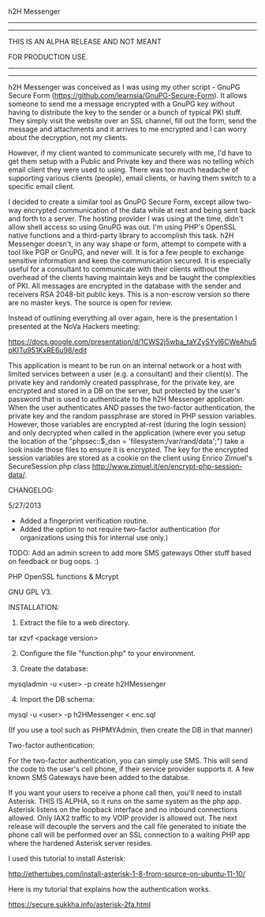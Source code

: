 h2H Messenger

***************************************
***************************************

THIS IS AN ALPHA RELEASE AND NOT MEANT

FOR PRODUCTION USE.

***************************************
***************************************
h2H Messenger was conceived as I was using my other script - GnuPG Secure Form (https://github.com/learnsia/GnuPG-Secure-Form).  It allows someone to send me a message encrypted with a GnuPG key without having to distribute the key to the sender or a bunch of typical PKI stuff.  They simply visit the website over an SSL channel, fill out the form, send the message and attachments and it arrives to me encrypted and I can worry about the decryption, not my clients.

However, if my client wanted to communicate securely with me, I'd have to get them setup with a Public and Private key and there was no telling which email client they were used to using.  There was too much headache of supporting various clients (people), email clients, or having them switch to a specific email client.

I decided to create a similar tool as GnuPG Secure Form, except allow two-way encrypted communication of the data while at rest and being sent back and forth to a server.  The hosting provider I was using at the time, didn't allow shell access so using GnuPG was out.  I'm using PHP's OpenSSL native functions and a third-party library to accomplish this task.  h2H Messenger doesn't, in any way shape or form, attempt to compete with a tool like PGP or GnuPG, and never will.  It is for a few people to exchange sensitive information and keep the communication secured.  It is especially useful for a consultant to communicate with their clients without the overhead of the clients having maintain keys and be taught the complexities of PKI.  All messages are encrypted in the database with the sender and receivers RSA 2048-bit public keys.  This is a non-escrow version so there are no master keys.  The source is open for review.

Instead of outlining everything all over again, here is the presentation I presented at the NoVa Hackers meeting:

https://docs.google.com/presentation/d/1CWS2j5wba_taYZySYyl6CWeAhu5pKITu951KxRE6u98/edit

This application is meant to be run on an internal network or a host with limited services between a user (e.g. a consultant) and their client(s).  The private key and randomly created passphrase, for the private key, are encrypted and stored in a DB on the server, but protected by the user's password that is used to authenticate to the h2H Messenger application.  When the user authenticates AND passes the two-factor authentication, the private key and the random passphrase are stored in PHP session variables.  However, those variables are encrypted at-rest (during the login session) and only decrypted when called in the application (where ever you setup the location of the "phpsec::$_dsn = 'filesystem:/var/rand/data';") take a look inside those files to ensure it is encrypted.  The key for the encrypted session variables are stored as a cookie on the client using Enrico Zimuel's SecureSession.php class http://www.zimuel.it/en/encrypt-php-session-data/.

CHANGELOG:

5/27/2013 
- Added a fingerprint verification routine.
- Added the option to not require two-factor authentication (for organizations using this for internal use only.)


TODO: Add an admin screen to add more SMS gateways
Other stuff based on feedback or bug oops. :)

PHP OpenSSL functions & Mcrypt

GNU GPL V3.

INSTALLATION:

1. Extract the file to a web directory.

 tar xzvf &lt;package version>

2. Configure the file "function.php" to your environment.

3. Create the database:

  mysqladmin -u &lt;user> -p create h2HMessenger

4. Import the DB schema:

  mysql -u &lt;user> -p h2HMessenger < enc.sql

  (If you use a tool such as PHPMYAdmin, then create the DB in that manner)

Two-factor authentication:

For the two-factor authentication, you can simply use SMS.  This will send the code to the user's cell phone, if their service provider supports it.  A few known SMS Gateways have been added to the databse.

If you want your users to receive a phone call then, you'll need to install Asterisk.  THIS IS ALPHA, so it runs on the same system as the php app.  Asterisk listens on the loopback interface and no inbound connections allowed.  Only IAX2 traffic to my VOIP provider is allowed out.  The next release will decouple the servers and the call file generated to initiate the phone call will be performed over an SSL connection to a waiting PHP app where the hardened Asterisk server resides.

I used this tutorial to install Asterisk:

http://ethertubes.com/install-asterisk-1-8-from-source-on-ubuntu-11-10/

Here is my tutorial that explains how the authentication works.

https://secure.sukkha.info/asterisk-2fa.html
